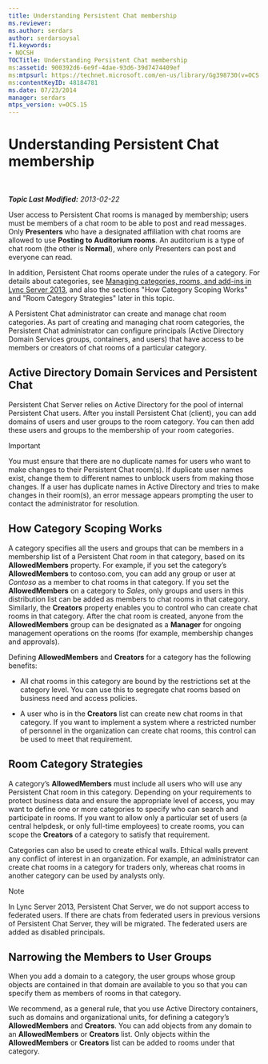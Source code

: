 ```yaml
---
title: Understanding Persistent Chat membership
ms.reviewer: 
ms.author: serdars
author: serdarsoysal
f1.keywords:
- NOCSH
TOCTitle: Understanding Persistent Chat membership
ms:assetid: 900392d6-6e9f-4dae-93d6-39d7474409ef
ms:mtpsurl: https://technet.microsoft.com/en-us/library/Gg398730(v=OCS.15)
ms:contentKeyID: 48184781
ms.date: 07/23/2014
manager: serdars
mtps_version: v=OCS.15
---
```


# Understanding Persistent Chat membership

<div data-xmlns="http://www.w3.org/1999/xhtml">

<div class="topic" data-xmlns="http://www.w3.org/1999/xhtml" data-msxsl="urn:schemas-microsoft-com:xslt" data-cs="https://msdn.microsoft.com/">

<div data-asp="https://msdn2.microsoft.com/asp">



</div>

<div id="mainSection">

<div id="mainBody">

<span> </span>

_**Topic Last Modified:** 2013-02-22_

User access to Persistent Chat rooms is managed by membership; users must be members of a chat room to be able to post and read messages. Only **Presenters** who have a designated affiliation with chat rooms are allowed to use **Posting to Auditorium rooms**. An auditorium is a type of chat room (the other is **Normal**), where only Presenters can post and everyone can read.

In addition, Persistent Chat rooms operate under the rules of a category. For details about categories, see [Managing categories, rooms, and add-ins in Lync Server 2013](lync-server-2013-managing-categories-rooms-and-add-ins.md), and also the sections "How Category Scoping Works" and "Room Category Strategies" later in this topic.

A Persistent Chat administrator can create and manage chat room categories. As part of creating and managing chat room categories, the Persistent Chat administrator can configure principals (Active Directory Domain Services groups, containers, and users) that have access to be members or creators of chat rooms of a particular category.

<div>

## Active Directory Domain Services and Persistent Chat

Persistent Chat Server relies on Active Directory for the pool of internal Persistent Chat users. After you install Persistent Chat (client), you can add domains of users and user groups to the room category. You can then add these users and groups to the membership of your room categories.

<div>


> [!IMPORTANT]  
> You must ensure that there are no duplicate names for users who want to make changes to their Persistent Chat room(s). If duplicate user names exist, change them to different names to unblock users from making those changes. If a user has duplicate names in Active Directory and tries to make changes in their room(s), an error message appears prompting the user to contact the administrator for resolution.



</div>

</div>

<div>

## How Category Scoping Works

A category specifies all the users and groups that can be members in a membership list of a Persistent Chat room in that category, based on its **AllowedMembers** property. For example, if you set the category’s **AllowedMembers** to contoso.com, you can add any group or user at *Contoso* as a member to chat rooms in that category. If you set the **AllowedMembers** on a category to *Sales*, only groups and users in this distribution list can be added as members to chat rooms in that category. Similarly, the **Creators** property enables you to control who can create chat rooms in that category. After the chat room is created, anyone from the **AllowedMembers** group can be designated as a **Manager** for ongoing management operations on the rooms (for example, membership changes and approvals).

Defining **AllowedMembers** and **Creators** for a category has the following benefits:

  - All chat rooms in this category are bound by the restrictions set at the category level. You can use this to segregate chat rooms based on business need and access policies.

  - A user who is in the **Creators** list can create new chat rooms in that category. If you want to implement a system where a restricted number of personnel in the organization can create chat rooms, this control can be used to meet that requirement.

</div>

<div>

## Room Category Strategies

A category’s **AllowedMembers** must include all users who will use any Persistent Chat room in this category. Depending on your requirements to protect business data and ensure the appropriate level of access, you may want to define one or more categories to specify who can search and participate in rooms. If you want to allow only a particular set of users (a central helpdesk, or only full-time employees) to create rooms, you can scope the **Creators** of a category to satisfy that requirement.

Categories can also be used to create ethical walls. Ethical walls prevent any conflict of interest in an organization. For example, an administrator can create chat rooms in a category for traders only, whereas chat rooms in another category can be used by analysts only.

<div>


> [!NOTE]  
> In Lync Server 2013, Persistent Chat Server, we do not support access to federated users. If there are chats from federated users in previous versions of Persistent Chat Server, they will be migrated. The federated users are added as disabled principals.



</div>

</div>

<div>

## Narrowing the Members to User Groups

When you add a domain to a category, the user groups whose group objects are contained in that domain are available to you so that you can specify them as members of rooms in that category.

We recommend, as a general rule, that you use Active Directory containers, such as domains and organizational units, for defining a category’s **AllowedMembers** and **Creators**. You can add objects from any domain to an **AllowedMembers** or **Creators** list. Only objects within the **AllowedMembers** or **Creators** list can be added to rooms under that category.

</div>

</div>

<span> </span>

</div>

</div>

</div>

